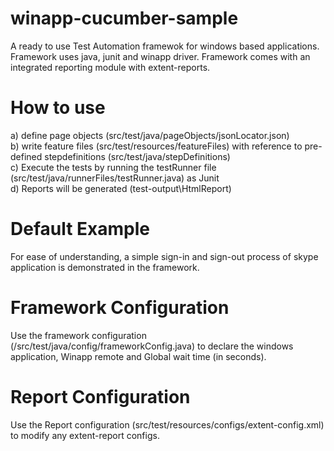 # winapp-cucumber-sample
A ready to use Test Automation framewok for windows based applications. Framework uses java, junit and winapp driver. Framework comes with an integrated reporting module with extent-reports.

# How to use
a) define page objects (src/test/java/pageObjects/jsonLocator.json) <br>
b) write feature files (src/test/resources/featureFiles) with reference to pre-defined stepdefinitions (src/test/java/stepDefinitions)<br>
c) Execute the tests by running the testRunner file (src/test/java/runnerFiles/testRunner.java) as Junit <br>
d) Reports will be generated (test-output\HtmlReport)<br>

# Default Example
For ease of understanding, a simple sign-in and sign-out process of skype application is demonstrated in the framework. 

# Framework Configuration
Use the framework configuration (/src/test/java/config/frameworkConfig.java) to declare the windows application, Winapp remote and Global wait time (in seconds).

# Report Configuration
Use the Report configuration (src/test/resources/configs/extent-config.xml) to modify any extent-report configs.
